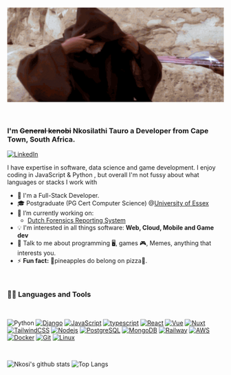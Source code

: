 <p align="center">
<img  alt="GIF" src="Assets/kenobi.gif"  width="607" height="220"/>
</p>

<br/>

### I'm ~~General kenobi~~ Nkosilathi Tauro a Developer from Cape Town, South Africa.
[![LinkedIn](https://img.shields.io/badge/linkedin-%230077B5.svg?&style=for-the-badge&logo=linkedin&logoColor=white)](https://www.linkedin.com/in/nkosi-tauro/)
<p>I have expertise in software, data science and game development. I enjoy coding in JavaScript & Python , but overall I'm not fussy about what languages or stacks I work with</p>

- 💼 I'm a Full-Stack Developer.
- 🎓 Postgraduate (PG Cert Computer Science) @[University of Essex](https://www.essex.ac.uk/) 
- 🔭 I’m currently working on:
  - [Dutch Forensics Reporting System](https://github.com/nkosi-tauro/dfrs_domain)
- 💡 I'm interested in all things software: **Web, Cloud, Mobile and Game dev**
- 💬 Talk to me about programming 🖥, games 🎮, Memes, anything that interests you.
- ⚡ **Fun fact:** 🍍pineapples do belong on pizza🍕.

<br>

 
### 👨‍💻 Languages and Tools
<br>

<p align="center>

[![Python](https://img.shields.io/badge/python%20-%2314354C.svg?&style=for-the-badge&logo=python&logoColor=white)](https://github.com/nkosi-tauro) 
[![Django](https://img.shields.io/badge/django%20-%23323330.svg?&style=for-the-badge&logo=django&logoColor=#092E20)](https://github.com/nkosi-tauro) 
[![JavaScript](https://img.shields.io/badge/javascript%20-%23323330.svg?&style=for-the-badge&logo=javascript&logoColor=%23F7DF1E)](https://github.com/nkosi-tauro)
[![typescript](https://img.shields.io/badge/typescript%20-%2314354C.svg?&style=for-the-badge&logo=typescript&logoColor=%#3178C6)](https://github.com/nkosi-tauro)
[![React](https://img.shields.io/badge/react%20-%2320232a.svg?&style=for-the-badge&logo=react&logoColor=%2361DAFB)](https://github.com/nkosi-tauro)
[![Vue](https://img.shields.io/badge/Vue.js-35495E?style=for-the-badge&logo=vue.js&logoColor=4FC08D)](https://github.com/nkosi-tauro)
[![Nuxt](https://img.shields.io/badge/nuxtjs%20-%2320232a.svg?&style=for-the-badge&logo=nuxtdotjs&logoColor=#00DC82)](https://github.com/nkosi-tauro)
[![TailwindCSS](https://img.shields.io/badge/tailwindcss%20-%2320232a.svg?&style=for-the-badge&logo=tailwindcss&logoColor=#06B6D4)](https://github.com/nkosi-tauro)
[![Nodejs](https://img.shields.io/badge/node.js%20-%2343853D.svg?&style=for-the-badge&logo=node.js&logoColor=white)](https://github.com/nkosi-tauro) 
[![PostgreSQL](https://img.shields.io/badge/postgresql%20-%2320232a.svg?&style=for-the-badge&logo=postgresql&link=https://github.com/nkosi-tauro)](https://github.com/nkosi-tauro)
[![MongoDB](https://img.shields.io/badge/MongoDB-%234ea94b.svg?&style=for-the-badge&logo=mongodb&logoColor=white)](https://github.com/nkosi-tauro) 
[![Railway](https://img.shields.io/badge/railway%20-%2320232a.svg?&style=for-the-badge&logo=railway&link=https://github.com/nkosi-tauro)](https://github.com/nkosi-tauro) 
[![AWS](https://img.shields.io/badge/aws-ffca28?style=for-the-badge&logo=amazonaws&logoColor=white)](https://github.com/nkosi-tauro)
[![Docker](https://img.shields.io/badge/docker%20-%2314354C.svg?style=for-the-badge&logo=docker&logoColor=%#2496ED)](https://github.com/nkosi-tauro)
[![Git](https://img.shields.io/badge/-Git%20-%23100000.svg?&style=for-the-badge&logo=git&link=https://github.com/nkosi-tauro)](https://github.com/nkosi-tauro) 
[![Linux](https://img.shields.io/badge/linux%20-%23323330.svg?&style=for-the-badge&logo=linux&logoColor=%#FCC624)](https://github.com/nkosi-tauro)
</p>


<br />

![Nkosi's github stats](https://github-readme-stats.vercel.app/api?username=nkosi-tauro&show_icons=true&theme=midnight-purple)
![Top Langs](https://github-readme-stats.vercel.app/api/top-langs/?username=nkosi-tauro&layout=compact&hide=css,html,jupyter%20notebook,scss&hide_progress=true&theme=midnight-purple)

